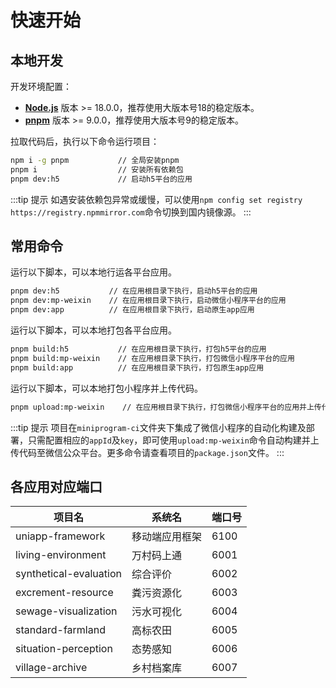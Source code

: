 # 快速开始

## 本地开发

开发环境配置：

- **[Node.js](https://nodejs.org/en/)** 版本 >= 18.0.0，推荐使用大版本号18的稳定版本。
- **[pnpm](https://pnpm.io/zh)** 版本 >= 9.0.0，推荐使用大版本号9的稳定版本。

拉取代码后，执行以下命令运行项目：

```bash
npm i -g pnpm           // 全局安装pnpm
pnpm i                  // 安装所有依赖包
pnpm dev:h5             // 启动h5平台的应用
```

:::tip 提示
如遇安装依赖包异常或缓慢，可以使用`npm config set registry https://registry.npmmirror.com`命令切换到国内镜像源。
:::

## 常用命令

运行以下脚本，可以本地行运各平台应用。

```bash
pnpm dev:h5           // 在应用根目录下执行，启动h5平台的应用
pnpm dev:mp-weixin    // 在应用根目录下执行，启动微信小程序平台的应用
pnpm dev:app          // 在应用根目录下执行，启动原生app应用
```

运行以下脚本，可以本地打包各平台应用。

```bash
pnpm build:h5           // 在应用根目录下执行，打包h5平台的应用
pnpm build:mp-weixin    // 在应用根目录下执行，打包微信小程序平台的应用
pnpm build:app          // 在应用根目录下执行，打包原生app应用
```

运行以下脚本，可以本地打包小程序并上传代码。

```bash
pnpm upload:mp-weixin    // 在应用根目录下执行，打包微信小程序平台的应用并上传代码
```

:::tip 提示
项目在`miniprogram-ci`文件夹下集成了微信小程序的自动化构建及部署，只需配置相应的`appId`及`key`，即可使用`upload:mp-weixin`命令自动构建并上传代码至微信公众平台。更多命令请查看项目的`package.json`文件。
:::

## 各应用对应端口

| 项目名                 | 系统名         | 端口号 |
| ---------------------- | -------------- | ------ |
| uniapp-framework       | 移动端应用框架 | 6100   |
| living-environment     | 万村码上通     | 6001   |
| synthetical-evaluation | 综合评价       | 6002   |
| excrement-resource     | 粪污资源化     | 6003   |
| sewage-visualization   | 污水可视化     | 6004   |
| standard-farmland      | 高标农田       | 6005   |
| situation-perception   | 态势感知       | 6006   |
| village-archive        | 乡村档案库     | 6007   |
